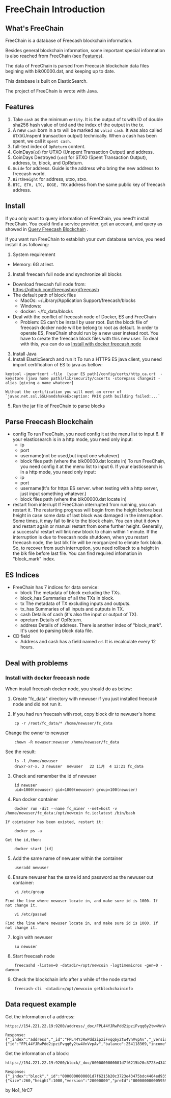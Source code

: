 # FreeChain Introduction

## What's FreeChain

FreeChain is a database of Freecash blockchain information.

Besides general blockchain information, some important special information is also reached from FreeChain (see [Features](features)).

The data of FreeChain is parsed from Freecash blockchain data files begining with blk00000.dat, and keeping up to date.

This database is built on ElasticSearch.

The project of FreeChain is wrote with Java.

## Features

1. Take `cash` as the minimum `entity`. It is the output of tx with ID of double sha256 hash value of txid and the index of the output in the tx.
2. A new `cash` born in a tx will be marked as `valid cash`. It was also called `UTXO`(Unspent transaction output) technically. When a cash has been spent, we call it `spent cash`.
3. full-text index of `OpReturn` content.
4. CoinDays(`cd`) for UTXO (Unspent Transaction Output) and address.
5. CoinDays Destroyed (`cdd`) for STXO (Spent Transaction Output), address, tx, block, and OpReturn.
6. `Guide` for address. Guide is the address who bring the new address to freecash world.
7. `BirthHeight` for address, utxo, stxo.
8. `BTC, ETH, LTC, DOGE, TRX` address from the same public key of freecash address.

## Install

If you only want to query information of FreeChain, you need't install FreeChain. You could find a service provider, get an account, and query as showed in [Query Freecash Blockchain](query-Freecash-Blockchain) .

If you want run FreeChain to establish your own database service, you need install it as following:

1. System requirement
* Memory: 6G at lest.
2. Install freecash full node and synchronize all blocks
* Download freecash full node from: https://github.com/freecashorg/freecash
* The default path of block files
	- MacOs: ~/Library/Application Support/freecash/blocks
	- Windows: 
	- docker: ~/fc_data/blocks
* Deal with the conflict of freecash node of Docker, ES and FreeChain
	- Problem: ES can't be install by user root. But the block file of freecash docker node will be belong to root as default. In order to operate ES, FreeChain should run by a new user instead root. You have to create the freecash block files with this new user. To deal with this, you can do as [Install with docker freecash node](install-with-docker-freecash-node)
3. Install Java
4. Install ElasticSearch and run it
	To run a HTTPS ES java client, you need import certification of ES to java as bellow:

```
keytool -importcert -file  [your ES path]/config/certs/http_ca.crt  -keystore [java home path]/lib/security/cacerts -storepass changeit -alias [giving a name whatever]

```

	Without the certification you will meet an error of `javax.net.ssl.SSLHandshakeException: PKIX path building failed:...`
	
5. Run the jar file of FreeChain to parse blocks

## Parse Freecash Blockchain
* config
	To run FreeChain, you need config it at the menu list to input 6.
	If your elasticsearch is in a http mode, you need only input:
	- ip
	- port
	- username(not be used,but input one whatever)
	- block files path (where the blk00000.dat locate in)
	To run FreeChain, you need config it at the menu list to input 6.
	If your elasticsearch is in a http mode, you need only input:
	- ip
	- port
	- username(It's for https ES server. when testing with a http server, just input something whatever.)
	- block files path (where the blk00000.dat locate in)
* restart from interrupt
	If FreeChain interrupted from running, you can restart it. The restarting progress will begin from the height before best height in case some data of last block was damaged in the interruption.
	Some times, it may fail to link to the block chain. You can shut it down and restart again or manual restart from some further height. Generally, a successful restart will link new block to chain within 1 minute.
	If the interruption is due to freecash node shutdown, when you restart freecash node, the last blk file will be reorganized to elimate fork block. So, to recover from such interruption, you need rollback to a height in the blk file before last file. You can find required infomation in "block_mark" index.

## ES Indices
* FreeChain has 7 indices for data service:
	- block 		The metadata of block excluding the TXs.
	- block_has 	Summaries of all the TXs in block.
	- tx			The metadata of TX excluding inputs and outputs.
	- tx_has		Summaries of all inputs and outputs in TX.
	- cash			Details of cash (it's also the input or output of TX).
	- opreturn		Details of OpReturn.
	- address		Details of address.
	There is another index of "block_mark". It's used to parsing block data file. 
* CD field
	- Address and cash has a field named `cd`. It is recalculate every 12 hours. 
## Deal with problems
### Install with docker freecash node
When install freecash docker node, you should do as below:

1. Create "fc_data" directory with newuser if you just installed freecash node and did not run it.
 
2. If you had run freecash with root, copy block dir to newuser's home:

```
	cp -r /root/fc_data/* /home/newuser/fc_data
```
Change the owner to newuser

```
	chown -R newuser:newuser /home/newuser/fc_data
```
See the result:

```
	ls -l /home/newuser
	drwxr-xr-x. 3 newuser  newuser   22 11月  4 12:21 fc_data
```
3. Check and remember the id of newuser

```
	id newuser
	uid=1000(newuser) gid=1000(newuser) group=100(newuser)
```
4. Run docker container

```
	docker run -dit --name fc_miner --net=host -v /home/newuser/fc_data:/opt/newcoin fc.io:latest /bin/bash
```
	If cointainer has been existed, restart it:
	
```
	docker ps -a
```
	Get the id,then:
	
```
	docker start [id]
```

5. Add the same name of newuser within the container

```
	useradd newuser
```
6. Ensure newuser has the same id and password as the newuser out container: 

```
	vi /etc/group
```
	Find the line where newuser locate in, and make sure id is 1000. If not change it.
```
	vi /etc/passwd
```
	Find the line where newuser locate in, and make sure id is 1000. If not change it.
7. login with newuser

```
	su newuser
```
8. Start freecash node

```
	freecashd -listen=0 -datadir=/opt/newcoin -logtimemicros -gen=0 -daemon
```
9. Check the blockchain info after a while of the node started 

```
	freecash-cli -datadir=/opt/newcoin getblockchaininfo
```

## Data request example

Get the information of a address:

```
https://154.221.22.19:9200/address/_doc/FPL44YJRwPdd2ipziFvqq6y2tw4VnVvpAv

Response:
{"_index":"address","_id":"FPL44YJRwPdd2ipziFvqq6y2tw4VnVvpAv","_version":70,"_seq_no":607880,"_primary_term":1,"found":true,"_source":{"id":"FPL44YJRwPdd2ipziFvqq6y2tw4VnVvpAv","balance":254118369,"income":428331192962,"expend":428077074593,"guide":"FQXH8X7mwzg6K4WAH8CAGwq2c1eWpcUqej","birthHeight":19773,"lastHeight":164474,"cdd":62,"cd":0,"utxo":30}}
```

Get the information of a block:

```
https://154.221.22.19:9200/block/_doc/0000000000001d7f6215b20c3723e43475bdc4464ed9358e65c2f85bd1ee5db7

Response:
{"_index":"block","_id":"0000000000001d7f6215b20c3723e43475bdc4464ed9358e65c2f85bd1ee5db7","_version":1,"_seq_no":1000,"_primary_term":1,"found":true,"_source":{"size":260,"height":1000,"version":"20000000","preId":"000000000005959261b0364cdc4b47a5631c325348a36c6604ff94c398ef4a98","merkleRoot":"ffd3ef54da94500c808aaa433b8cc5606788da83502df1fb6cd5ef30f51da751","time":1577869350,"diffTarget":456812732,"nonce":1258916810,"txCount":1,"id":"0000000000001d7f6215b20c3723e43475bdc4464ed9358e65c2f85bd1ee5db7","inValueT":0,"outValueT":5000000000,"fee":0,"cdd":0}}
```

by No1_NrC7